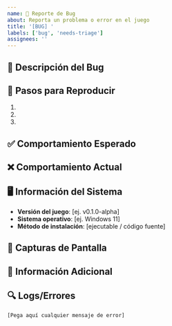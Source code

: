 ```yaml
---
name: 🐛 Reporte de Bug
about: Reporta un problema o error en el juego
title: '[BUG] '
labels: ['bug', 'needs-triage']
assignees: ''
---
```


## 🐛 Descripción del Bug
<!-- Describe claramente qué está mal -->

## 🔄 Pasos para Reproducir
1. 
2. 
3. 

## ✅ Comportamiento Esperado
<!-- Qué debería pasar -->

## ❌ Comportamiento Actual
<!-- Qué está pasando en su lugar -->

## 🖥️ Información del Sistema
- **Versión del juego**: [ej. v0.1.0-alpha]
- **Sistema operativo**: [ej. Windows 11]
- **Método de instalación**: [ejecutable / código fuente]

## 📸 Capturas de Pantalla
<!-- Si aplica, agrega capturas de pantalla -->

## 📝 Información Adicional
<!-- Cualquier otro contexto sobre el problema -->

## 🔍 Logs/Errores
<!-- Si hay mensajes de error, pégalos aquí -->
```
[Pega aquí cualquier mensaje de error]
```
